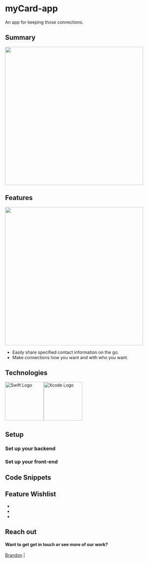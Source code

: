 # myCard-app

An app for keeping those connections.

## Summary

 <img src='https://www.loom.com/share/0e1e49ba4c844794945c78de908d56b5' height='450'>

## Features

 <img src='https://media.giphy.com/media/Hq8MbiiUXjlG1ZXvQb/giphy.gif' height='450'>

- Easily share specified contact information on the go. 
- Make connections how you want and with who you want. 

## Technologies

<img src="https://ih0.redbubble.net/image.415946483.7473/flat,1000x1000,075,f.u1.jpg" alt="Swift Logo" height="126"><img src="https://upload.wikimedia.org/wikipedia/en/0/0c/Xcode_icon.png" alt="Xcode Logo" height="126">&nbsp;&nbsp;&nbsp;&nbsp;&nbsp;


## Setup

### Set up your backend

### Set up your front-end


## Code Snippets

## Feature Wishlist

-
-
-

## Reach out

#### Want to get get in touch or see more of our work?

[Brandon](https://github.com/brandonefields) |
